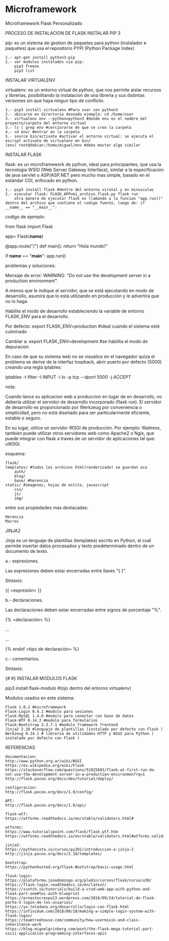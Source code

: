 # Microframework
Microframework Flask Personalizado

PROCESO DE INSTALACION DE FLASK
INSTALAR PIP 3

pip: es un sistema de gestion de paquetes para python (instalador e paquetes) que usa el repositorio PYPI (Python Package Index)

    1.- apt-get install python3-pip
    2.- ver modulos instalados via pip:
        pip3 freeze
        pip3 list

INSTALAR VIRTUALENV

virtualenv: es un entorno virtual de python, que nos permite aislar recursos y librerias, posibilitando la instalacion de una libreria y sus distintas versiones sin que haya ningun tipo de conflicto.

    1.- pip3 install virtualenv #Para usar con python3
    2.- ubicarse en directorio deseado ejemplo: cd /home/user
    3.- virtualenv env --python=python3 #donde env es el nombre del proyecto/carpeta del entorno virtual
    3.- ls | grep env #cerciorarse de que se creo la carpeta
    4.- cd env/ #entrar en la carpeta
    5.- source bin/activate #activar el entorno virtual: se ejecuta el escript activate de virtualenv en bin/
    (env) root@debian:/home/miguel/env #debe mostar algo similar

INSTALAR FLASK

flask: es un microframework de python, ideal para principiantes, que usa la tecnologia WSGI (Web Server Gateway Interface), similar a la especificacion de java servlet o ASP/ASP.NET pero mucho mas simple, basado en el estandar CGI, enfocado en python.

    1.- pip3 install flask #dentro del entorno virutal y en minusculas
    2.- ejecutar flask: FLASK_APP=mi_archivo_flask.py flask run
        otra manera de ejecutar flask es llamando a la funcion "app.run()" dentro del archivo que contiene el codigo fuente, luego de: if __name__ == "__main__":
        
codigo de ejemplo:

from flask import Flask

app= Flask(__name__)

@app.route("/")
def main():
	return "Hola mundo!"

if __name__ == "__main__":
    app.run()

problemas y soluciones:

Mensaje de error: WARNING: "Do not use the development server in a production environment".

A menos que le indique al servidor, que se está ejecutando en modo de desarrollo, asumirá que lo está utilizando en producción y le advertirá que no lo haga.

Habilite el modo de desarrollo estableciendo la variable de entorno FLASK_ENV para el desarrollo.

Por defecto: export FLASK_ENV=production #ideal cuando el sistema esté culminado

Cambiar a: export FLASK_ENV=development #se habilita el modo de depuracion

En caso de que su sistema web no se visualice en el navegador quiza el problema se derive de la interfaz loopback, abrir puerto por defecto (5000) creando una regla iptables:

iptables -t filter -I INPUT -i lo -p tcp --dport 5000 -j ACCEPT

nota:

Cuando lance su aplicacion web a produccion en lugar de en desarrollo, no debería utilizar el servidor de desarrollo incorporado (flask run). El servidor de desarrollo es proporcionado por Werkzeug por conveniencia o simplicidad, pero no está diseñado para ser particularmente eficiente, estable o seguro.

En su lugar, utilice un servidor WSGI de producción. Por ejemplo: Waitress, tambien puede utilizar otros servidores web como Apache2 o Ngix, que puede integrar con flask a traves de un servidor de aplicaciones tal que: uWSGI.

esquema:

    flask/
    templates/ #todos los archivos html(renderizado) se guardan aca
        auth/
        blog/
        base/ #herencia
    static/ #imagenes, hojas de estilo, javascript
        css/
        js/
        img/

entre sus propiedades mas destacadas:

    Herencia
    Macros

JINJA2

Jinja es un lenguaje de plantillas (templates) escrito en Python, el cual permite insertar datos procesados y texto predeterminado dentro de un documento de texto.

a.- expresiones.

Las expresiones deben estar encerradas entre llaves "{ }".

Sintaxis:

{{ <expresión> }}

b.- declaraciones.

Las declaraciones deben estar encerradas entre signos de porcentaje "%".

{% <declaración> %}

...

...

{% endof <tipo de declaración> %}

c.- comentarios.

Sintaxis:

{# <comentario> #}
INSTALAR MODULOS FLASK

pip3 install flask-modulo #(ojo dentro del entorno virtualenv)

Modulos usados en este sistema:

    Flask 1.0.2 #microframework
    Flask-Login 0.4.1 #modulo para sesiones
    Flask-MySQL 1.4.0 #modulo para conectar con base de datos
    Flask-WTF 0.14.2 #modulo para formularios
    Flask-Bootstrap 3.3.7.1 #modulo framework frontend
    Jinja2 2.10 #lenguaje de plantillas (instalado por defecto con Flask )
    Werkzeug 0.14.1 # librería de utilidades HTTP y WSGI para Python ( instalado por defecto con Flask )

REFERENCIAS

    documentacion:
    http://www.python.org.ar/wiki/WSGI
    https://es.wikipedia.org/wiki/Flask
    https://stackoverflow.com/questions/51025893/flask-at-first-run-do-not-use-the-development-server-in-a-production-environmen?rq=1
    http://flask.pocoo.org/docs/dev/tutorial/deploy/

    configuracion:
    http://flask.pocoo.org/docs/1.0/config/

    API:
    http://flask.pocoo.org/docs/1.0/api/

    flask-wtf:
    https://wtforms.readthedocs.io/en/stable/validators.html#

    wtforms:
    https://www.tutorialspoint.com/flask/flask_wtf.htm
    https://wtforms.readthedocs.io/en/stable/validators.html#wtforms.validators.IPAddress

    jinja2:
    https://pythonista.io/cursos/py201/introduccion-a-jinja-2
    http://jinja.pocoo.org/docs/2.10/templates/

    bootstrap:
    https://pythonhosted.org/Flask-Bootstrap/basic-usage.html

    flask-login:
    https://plataforma.josedomingo.org/pledin/cursos/flask/curso/u30/
    https://flask-login.readthedocs.io/en/latest/
    https://scotch.io/tutorials/build-a-crud-web-app-with-python-and-flask-part-one#toc-auth-blueprint
    https://ernestocrespo13.wordpress.com/2016/09/24/tutorial-de-flask-parte-5-login-de-los-usuarios/
    https://yo.toledano.org/desarrollo/login-con-flask.html
    https://infinidum.com/2018/08/18/making-a-simple-login-system-with-flask-login/
    https://teamtreehouse.com/community/how-usermixin-and-class-inheritance-work
    https://blog.miguelgrinberg.com/post/the-flask-mega-tutorial-part-xxiii-application-programming-interfaces-apis

